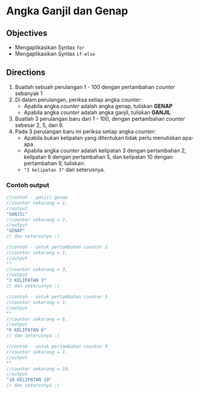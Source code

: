 # Angka Ganjil dan Genap

## Objectives

- Mengaplikasikan Syntax `for`
- Mengaplikasikan Syntax `if-else`

## Directions

1. Buatlah sebuah perulangan 1 - 100 dengan pertambahan *counter* sebanyak 1
2. Di dalam perulangan, periksa setiap angka *counter*:
    - Apabila angka *counter* adalah angka genap, tuliskan **GENAP**
    - Apabila angka *counter* adalah angka ganjil, tuliskan **GANJIL**
3. Buatlah 3 perulangan baru dari 1 - 100, dengan pertambahan *counter* sebesar 2, 5, dan 9.
4. Pada 3 perulangan baru ini periksa setiap angka *counter*:
    - Apabila bukan kelipatan yang ditentukan tidak perlu menuliskan apa-apa
    - Apabila angka *counter* adalah kelipatan 3 dengan pertambahan 2, kelipatan 6 dengan pertambahan 5, dan kelipatan 10 dengan pertambahan 9, tuliskan:
    - `"3 kelipatan 3"` dan seterusnya.


### Contoh output

```javascript
//contoh - ganjil genap
//counter sekarang = 1,
//output
"GANJIL"
//counter sekarang = 2,
//output
"GENAP"
// dan seterusnya :)

//contoh - untuk pertambahan counter 2
//counter sekarang = 1, 
//output
"" 
//counter sekarang = 3, 
//output
"3 KELIPATAN 3" 
// dan seterusnya :)

//contoh - untuk pertambahan counter 5
//counter sekarang = 1, 
//output
"" 
//counter sekarang = 6, 
//output
"6 KELIPATAN 6" 
// dan seterusnya :)

//contoh - untuk pertambahan counter 9
//counter sekarang = 1, 
//output
"" 
//counter sekarang = 10, 
//output
"10 KELIPATAN 10" 
// dan seterusnya :)
```